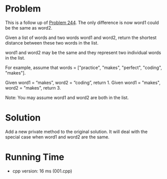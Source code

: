 # Problem

This is a follow up of [Problem 244](../244%20Shortest%20Word%20Distance%20II). The only difference is now word1 could be the same as word2.

Given a list of words and two words word1 and word2, return the shortest distance between these two words in the list.

word1 and word2 may be the same and they represent two individual words in the list.

For example, assume that words = ["practice", "makes", "perfect", "coding", "makes"].

Given word1 = “makes”, word2 = “coding”, return 1.
Given word1 = "makes", word2 = "makes", return 3.

Note:
You may assume word1 and word2 are both in the list.

# Solution

Add a new private method to the original solution. It will deal with the special case when word1 and word2 are the same.

# Running Time

- cpp version: 16 ms (001.cpp)

